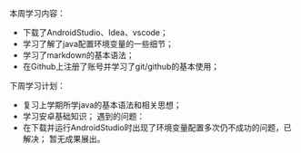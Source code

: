 本周学习内容：  
  + 下载了AndroidStudio、Idea、vscode；
  + 学习了解了java配置环境变量的一些细节；
  + 学习了markdown的基本语法；
  + 在Github上注册了账号并学习了git/github的基本使用；  

下周学习计划：
  + 复习上学期所学java的基本语法和相关思想；
  + 学习安卓基础知识；
遇到的问题：
  + 在下载并运行AndroidStudio时出现了环境变量配置多次仍不成功的问题，已解决；
暂无成果展出。